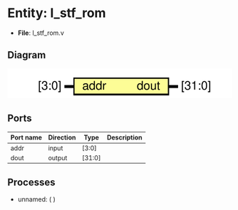 # Entity: l_stf_rom

- **File**: l_stf_rom.v
## Diagram

![Diagram](l_stf_rom.svg "Diagram")
## Ports

| Port name | Direction | Type   | Description |
| --------- | --------- | ------ | ----------- |
| addr      | input     | [3:0]  |             |
| dout      | output    | [31:0] |             |
## Processes
- unnamed: (  )
